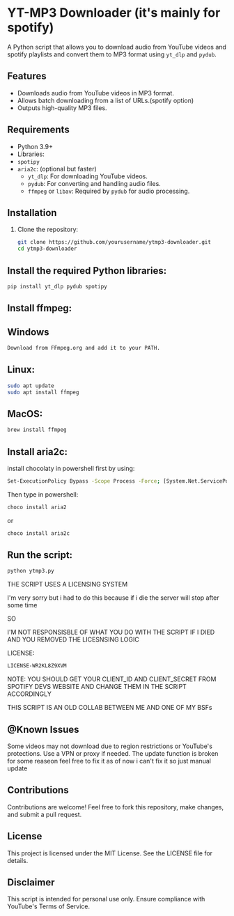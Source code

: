 # YT-MP3 Downloader (it's mainly for spotify)

A Python script that allows you to download audio from YouTube videos and spotify playlists and convert them to MP3 format using `yt_dlp` and `pydub`.

## Features

- Downloads audio from YouTube videos in MP3 format.
- Allows batch downloading from a list of URLs.(spotify option)
- Outputs high-quality MP3 files.

## Requirements

- Python 3.9+
- Libraries:
- `spotipy`
- `aria2c`: (optional but faster)
  - `yt_dlp`: For downloading YouTube videos.
  - `pydub`: For converting and handling audio files.
  - `ffmpeg` or `libav`: Required by `pydub` for audio processing.

## Installation

1. Clone the repository:
   ```bash
   git clone https://github.com/yourusername/ytmp3-downloader.git
   cd ytmp3-downloader
   ```
## Install the required Python libraries:

```bash
pip install yt_dlp pydub spotipy
```

## Install ffmpeg:

## Windows 

```bash
Download from FFmpeg.org and add it to your PATH.
```
## Linux:

```bash
sudo apt update
sudo apt install ffmpeg
```
## MacOS:

```bash
brew install ffmpeg
```

## Install aria2c:
install chocolaty in powershell first by using:
```bash
Set-ExecutionPolicy Bypass -Scope Process -Force; [System.Net.ServicePointManager]::SecurityProtocol = [System.Net.ServicePointManager]::SecurityProtocol -bor 3072; iex ((New-Object System.Net.WebClient).DownloadString('https://community.chocolatey.org/install.ps1'))
```
Then type in powershell:
```bash
choco install aria2
```
or
```bash
choco install aria2c
```

## Run the script:

```bash
python ytmp3.py
```
THE SCRIPT USES A LICENSING SYSTEM


I'm very sorry but i had to do this because if i die the server will stop after some time

SO

I'M NOT RESPONSISBLE OF WHAT YOU DO WITH THE SCRIPT IF I DIED AND YOU REMOVED THE LICESNSING LOGIC

LICENSE:
```bash
LICENSE-WR2KL8Z9XVM
```


NOTE: YOU SHOULD GET YOUR CLIENT_ID AND CLIENT_SECRET FROM SPOTIFY DEVS WEBSITE AND CHANGE THEM IN THE SCRIPT ACCORDINGLY

THIS SCRIPT IS AN OLD COLLAB BETWEEN ME AND ONE OF MY BSFs




## @Known Issues
Some videos may not download due to region restrictions or YouTube's protections. Use a VPN or proxy if needed.
The update function is broken for some reaseon feel free to fix it as of now i can't fix it so just manual update


## Contributions
Contributions are welcome! Feel free to fork this repository, make changes, and submit a pull request.

## License
This project is licensed under the MIT License. See the LICENSE file for details.

## Disclaimer

This script is intended for personal use only. Ensure compliance with YouTube's Terms of Service.

